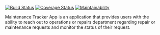 [![Build Status](https://travis-ci.org/klevamane/Maintenance-tr.svg?branch=feature)](https://travis-ci.org/klevamane/Maintenance-tr) [![Coverage Status](https://coveralls.io/repos/github/klevamane/Maintenance-tr/badge.svg?branch=feature)](https://coveralls.io/github/klevamane/Maintenance-tr?branch=feature) [![Maintainability](https://api.codeclimate.com/v1/badges/1e818cfeb6e60ac2c268/maintainability)](https://codeclimate.com/github/klevamane/Maintenance-tr/maintainability)

Maintenance Tracker App is an application that provides users with the ability to reach out to
operations or repairs department regarding repair or maintenance requests and monitor the
status of their request.
